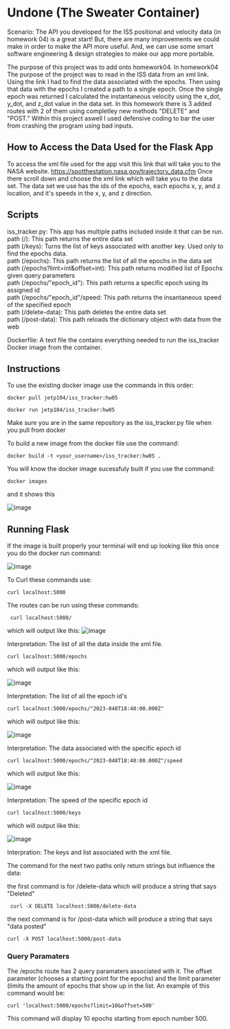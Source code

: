# Undone (The Sweater Container)
Scenario: The API you developed for the ISS positional and velocity data (in homework 04) is a great start! But, there are many improvements we could make in order to make the API more useful. And, we can use some smart software engineering & design strategies to make our app more portable.

The purpose of this project was to add onto homework04. In homework04 The purpose of the project was to read in the ISS data from an xml link. Using the link I had to find the data associated with the epochs. Then using that data with the epochs I created a path to a single epoch. Once the single epoch was returned I calculated the instantaneous velocity using the x_dot, y_dot, and z_dot value in the data set. In this homework there is 3 added routes with 2 of them using completley new methods "DELETE" and "POST." Within this project aswell I used defensive coding to bar the user from crashing the program using bad inputs. 

## How to Access the Data Used for the Flask App
To access the xml file used for the app visit this link that will take you to the NASA website. https://spotthestation.nasa.gov/trajectory_data.cfm Once there scroll down and choose the xml link which will take you to the data set. The data set we use has the ids of the epochs, each epochs x, y, and z location, and it's speeds in the x, y, and z direction.

## Scripts
iss_tracker.py: This app has multiple paths included inside it that can be run.
<br>
path (/): This path returns the entire data set
<br>
path (/keys): Turns the list of keys associated with another key. Used only to find the epochs data.
<br>
path (/epochs): This path returns the list of all the epochs in the data set
<br>
path (/epochs?limt=int&offset=int): This path returns modified list of Epochs given query parameters
<br>
path (/epochs/"epoch_id"): This path returns a specific epoch using its assigned id
<br>
path (/epochs/"epoch_id"/speed: This path returns the insantaneous speed of the specified epoch
<br>
path (/delete-data): This path deletes the entire data set
<br> 
path (/post-data): This path reloads the dictionary object with data from the web

Dockerfile: A text file the contains everything needed to run the iss_tracker Docker image from the container. 

## Instructions 
To use the existing docker image use the commands in this order: 
```
docker pull jetp104/iss_tracker:hw05
```
```
docker run jetp104/iss_tracker:hw05
```
Make sure you are in the same repository as the iss_tracker.py file when you pull from docker

To build a new image from the docker file use the command: 
```
docker build -t <your_username>/iss_tracker:hw05 .
```
You will know the docker image sucessfuly built if you use the command: 
```
docker images
```

and it shows this 

![image](https://user-images.githubusercontent.com/122917623/221445327-b1568523-fb31-4b27-a99a-3021088d1ba6.png)

## Running Flask 
If the image is built properly your terminal will end up looking like this once you do the docker run command: 

![image](https://user-images.githubusercontent.com/122917623/221445496-6b4d4ded-8c43-4e4e-81de-6d2f2b348baf.png)

To Curl these commands use: 
```
curl localhost:5000
```
The routes can be run using these commands: 

 ```
  curl localhost:5000/
 ```
 which will output like this: 
 ![image](https://user-images.githubusercontent.com/122917623/221445650-0affeeec-cc4b-45da-b0fd-a471022ffa03.png)
 
  Interpretation: The list of all the data inside the xml file. 
 
  ```
  curl localhost:5000/epochs
  ```
 
  which will output like this: 
  
  ![image](https://user-images.githubusercontent.com/122917623/221445749-24dc1647-ec8b-4f38-be9c-d15df475154b.png)
  
  Interpretation: The list of all the epoch id's 
  ```
  curl localhost:5000/epochs/"2023-048T18:40:00.000Z"
  ``` 
  
  which will output like this: 
  
  ![image](https://user-images.githubusercontent.com/122917623/221445811-be03421e-8b0f-4a5f-81c8-8618143759a5.png)


  Interpretation: The data associated with the specific epoch id
  ```
  curl localhost:5000/epochs/"2023-048T18:40:00.000Z"/speed
  ``` 
  
  which will output like this: 
  
  ![image](https://user-images.githubusercontent.com/122917623/221445869-b92c1ca8-3d44-4592-974c-f9d3cc253a07.png)

  Interpretation: The speed of the specific epoch id 
  ```
  curl localhost:5000/keys
  ```
  
  which will output like this: 
  
  ![image](https://user-images.githubusercontent.com/122917623/221445971-0c2ad98a-2531-44f3-8cc6-75cdf0e3ae53.png)
  
  Interpration: The keys and list associated with the xml file. 

  The command for the next two paths only return strings but influence the data: 
  
  the first command is for /delete-data which will produce a string that says "Deleted" 
  
  ```
   curl -X DELETE localhost:5000/delete-data
  ```
  
  the next command is for /post-data which will produce a string that says "data posted" 
  ```
  curl -X POST localhost:5000/post-data
  ```
  
  ### Query Paramaters 
  The /epochs route has 2 query paramaters associated with it. The offset parameter (chooses a starting point for the epochs) and the limit parameter (limits the        amount of epochs that show up in the list. An example of this command would be: 
  ```
  curl 'localhost:5000/epochs?limit=10&offset=500'
  ```
  This command will display 10 epochs starting from epoch number 500. 
  
